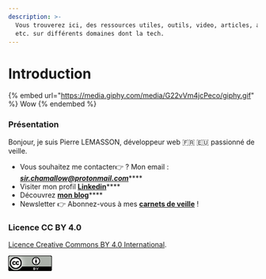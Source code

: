 ```yaml
---
description: >-
  Vous trouverez ici, des ressources utiles, outils, video, articles, astuces,
  etc. sur différents domaines dont la tech.
---
```


# Introduction

{% embed url="https://media.giphy.com/media/G22vVm4jcPeco/giphy.gif" %}
Wow
{% endembed %}

### Présentation

Bonjour, je suis Pierre LEMASSON, développeur web 🇫🇷 🇪🇺 passionné de veille.

* Vous souhaitez me contacter👉 ? Mon email : [_**sir.chamallow@protonmail.com**_](mailto:sir.chamallow@protonmail.com)****
* Visiter mon profil [**Linkedin**](https://www.linkedin.com/in/pierrelemasson)****
* Découvrez [**mon blog**](https://sir.chamallow.com)****
* Newsletter 👉 Abonnez-vous à mes [**carnets de veille**](https://sirchamallow.substack.com/) !



### Licence CC BY 4.0

[Licence Creative Commons BY 4.0 International](https://creativecommons.org/licenses/by/4.0/deed.fr).

![](.gitbook/assets/88x31.png)
